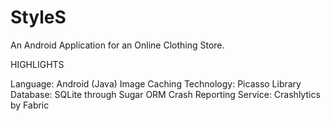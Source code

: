 # StyleS
An Android Application for an Online Clothing Store.


HIGHLIGHTS

Language: Android (Java)
Image Caching Technology: Picasso Library
Database: SQLite through Sugar ORM
Crash Reporting Service: Crashlytics by Fabric
